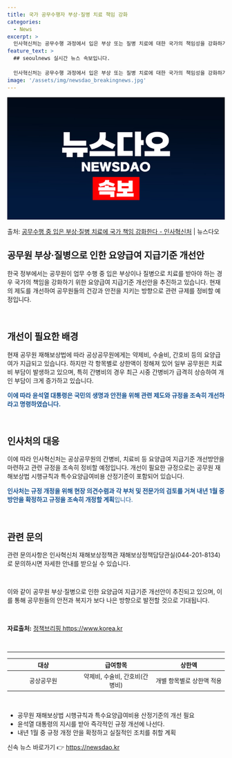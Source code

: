 ```yaml
---
title: 국가 공무수행자 부상·질병 치료 책임 강화
categories:
  - News
excerpt: >
  인사혁신처는 공무수행 과정에서 입은 부상 또는 질병 치료에 대한 국가의 책임성을 강화하기 위해 제도 개선에 …
feature_text: >
  ## seoulnews 실시간 뉴스 속보입니다.

  인사혁신처는 공무수행 과정에서 입은 부상 또는 질병 치료에 대한 국가의 책임성을 강화하기 위해 제도 개선에 …
image: '/assets/img/newsdao_breakingnews.jpg'
---
```


![뉴스다오 속보](/assets/img/newsdao_breakingnews.jpg)

<p>출처: <a href="https://newsdao.kr/2843" rel="dofollow">공무수행 중 입은 부상·질병 치료에 국가 책임 강화한다 - 인사혁신처</a> | 뉴스다오</p>

<h2 data-ke-size="size26">공무원 부상·질병으로 인한 요양급여 지급기준 개선안</h2>

한국 정부에서는 공무원이 업무 수행 중 입은 부상이나 질병으로 치료를 받아야 하는 경우 국가의 책임을 강화하기 위한 요양급여 지급기준 개선안을 추진하고 있습니다. 현재의 제도를 개선하여 공무원들의 건강과 안전을 지키는 방향으로 관련 규제를 정비할 예정입니다.

<p data-ke-size="size16">&nbsp;</p>

<h2 data-ke-size="size24">개선이 필요한 배경</h2>

현재 공무원 재해보상법에 따라 공상공무원에게는 약제비, 수술비, 간호비 등의 요양급여가 지급되고 있습니다. 하지만 각 항목별로 상한액이 정해져 있어 일부 공무원은 치료비 부담이 발생하고 있으며, 특히 간병비의 경우 최근 시중 간병비가 급격히 상승하여 개인 부담이 크게 증가하고 있습니다.

<b><span style="color: #1a5490;">이에 따라 윤석열 대통령은 국민의 생명과 안전을 위해 관련 제도와 규정을 조속히 개선하라고 명령하였습니다.</span></b>

<p data-ke-size="size16">&nbsp;</p>

<h2 data-ke-size="size24">인사처의 대응</h2>

이에 따라 인사혁신처는 공상공무원의 간병비, 치료비 등 요양급여 지급기준 개선방안을 마련하고 관련 규정을 조속히 정비할 예정입니다. 개선이 필요한 규정으로는 공무원 재해보상법 시행규칙과 특수요양급여비용 산정기준이 포함되어 있습니다. 

<b><span style="color: #1a5490;">인사처는 규정 개정을 위해 현장 의견수렴과 각 부처 및 전문가의 검토를 거쳐 내년 1월 중 방안을 확정하고 규정을 조속히 개정할 계획</span></b><span style="color: #1a5490;">입니다.</span>

<p data-ke-size="size16">&nbsp;</p>

<h2 data-ke-size="size24">관련 문의</h2>

관련 문의사항은 인사혁신처 재해보상정책관 재해보상정책담당관실(044-201-8134)로 문의하시면 자세한 안내를 받으실 수 있습니다.

<p data-ke-size="size16">&nbsp;</p>

이와 같이 공무원 부상·질병으로 인한 요양급여 지급기준 개선안이 추진되고 있으며, 이를 통해 공무원들의 안전과 복지가 보다 나은 방향으로 발전할 것으로 기대됩니다.

<p data-ke-size="size16">&nbsp;</p>

<div class="source">
  <b>자료출처:</b> <a href="https://newsdao.kr/2843">정책브리핑 https://www.korea.kr</a>
</div>

<p data-ke-size="size16">&nbsp;</p>

<hr>

<table>
  <thead>
    <tr>
      <th style="text-align: center; width: 300px;"><b>대상</b></th>
      <th style="text-align: center; width: 300px;"><b>급여항목</b></th>
      <th style="text-align: center; width: 300px;"><b>상한액</b></th>
    </tr>
  </thead>
  <tbody>
    <tr>
      <td style="text-align: center;">공상공무원</td>
      <td style="text-align: center;">약제비, 수술비, 간호비(간병비)</td>
      <td style="text-align: center;">개별 항목별로 상한액 적용</td>
    </tr>
  </tbody>
</table>

<p data-ke-size="size16">&nbsp;</p>

<ul>
  <li>공무원 재해보상법 시행규칙과 특수요양급여비용 산정기준의 개선 필요</li>
  <li>윤석열 대통령의 지시를 받아 즉각적인 규정 개선에 나선다.</li>
  <li>내년 1월 중 규정 개정 안을 확정하고 실질적인 조치를 취할 계획</li>
</ul> 

신속 뉴스 바로가기 👉 <a href="https://newsdao.kr" rel="dofollow">https://newsdao.kr</a>



